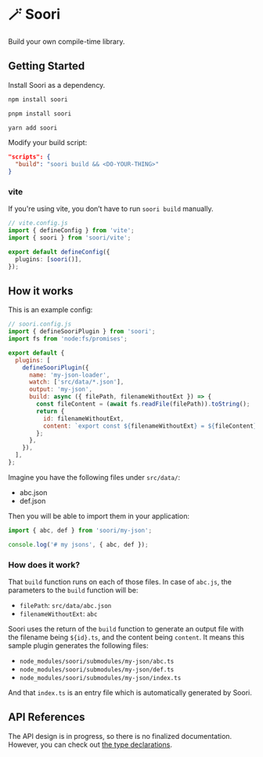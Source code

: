 # 🪄 Soori

Build your own compile-time library.

## Getting Started

Install Soori as a dependency.

```sh
npm install soori

pnpm install soori

yarn add soori
```

Modify your build script:

```json
"scripts": {
  "build": "soori build && <DO-YOUR-THING>"
}
```

### vite

If you're using vite, you don’t have to run `soori build` manually.

```ts
// vite.config.js
import { defineConfig } from 'vite';
import { soori } from 'soori/vite';

export default defineConfig({
  plugins: [soori()],
});
```

## How it works

This is an example config:

```js
// soori.config.js
import { defineSooriPlugin } from 'soori';
import fs from 'node:fs/promises';

export default {
  plugins: [
    defineSooriPlugin({
      name: 'my-json-loader',
      watch: ['src/data/*.json'],
      output: 'my-json',
      build: async ({ filePath, filenameWithoutExt }) => {
        const fileContent = (await fs.readFile(filePath)).toString();
        return {
          id: filenameWithoutExt,
          content: `export const ${filenameWithoutExt} = ${fileContent};`,
        };
      },
    }),
  ],
};
```

Imagine you have the following files under `src/data/`:

- abc.json
- def.json

Then you will be able to import them in your application:

```js
import { abc, def } from 'soori/my-json';

console.log('# my jsons', { abc, def });
```

### How does it work?

That `build` function runs on each of those files. In case of `abc.js`, the parameters to the `build` function will be:

- `filePath`: `src/data/abc.json`
- `filenameWithoutExt`: `abc`

Soori uses the return of the `build` function to generate an output file with the filename being `${id}.ts`, and the content being `content`. It means this sample plugin generates the following files:

- `node_modules/soori/submodules/my-json/abc.ts`
- `node_modules/soori/submodules/my-json/def.ts`
- `node_modules/soori/submodules/my-json/index.ts`

And that `index.ts` is an entry file which is automatically generated by Soori.

## API References

The API design is in progress, so there is no finalized documentation. However, you can check out [the type declarations](https://github.com/eunjae-lee/soori/blob/main/packages/soori/src/types/index.ts).
